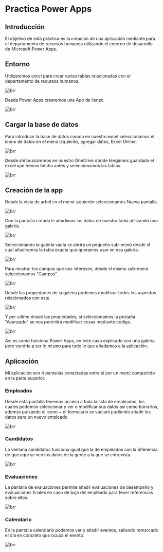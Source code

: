 # Practica Power Apps
## Introducción
El objetivo de esta práctica es la creación de una aplicación mediante para el departamento de recursos humanos utilizando el entorno de desarrollo de Microsoft Power Apps.
## Entorno
Utilizaremos excel para crear varias tablas relacionadas con el departamento de recursos humanos.

![brr](Imagenes/tabla.png)

Desde Power Apps crearemos una App de lienzo.

![brr](Imagenes/lienzo.png)

## Cargar la base de datos
Para introducir la base de datos creada en nuestro excel seleccionamos el icono de datos en el menú izquierdo, agregar datos, Excel Online.

![brr](Imagenes/datos.png)

Desde ahi buscaremos en nuestro OneDrive donde tengamos guardado el excel que hemos hecho antes y seleccionamos las tablas.

![brr](Imagenes/tablas.png)

## Creación de la app
Desde la vista de arbol en el menú izquierdo seleccionamos Nueva pantalla.

![brr](Imagenes/pantalla.png)

Con la pantalla creada le añadimos los datos de nuestra tabla utilizando una galería.

![brr](Imagenes/galeria.png)

Seleccionando la galería vacía se abrirá un pequeño sub-menú desde el cual añadiremos la tabla exacta que queramos usar en esa galería.

![brr](Imagenes/dgal.png)

Para mostrar los campos que nos interesen, desde el mismo sub-menú seleccionamos "Campos".

![brr](Imagenes/campos.png)

Desde las propiedades de la galería podemos modificar todos los aspectos relacionados con este.

![brr](Imagenes/propiedades.png)

Y por ultimo desde las propiedades, si seleccionamos la pestaña "Avanzado" se nos permitirá modificar cosas mediante codigo.

![brr](Imagenes/avanzado.png)

Así es como funciona Power Apps, en este caso explicado con una galería pero vendría a ser lo mismo para todo lo que añadamos a la aplicación.

## Aplicación
Mi aplicación son 4 pantallas conectadas entre si por un menú compartido en la parte superior.

### Empleados

Desde esta pantalla tenemos acceso a toda la lista de empleados, los cuales podemos seleccionar y ver o modificar sus datos asi como borrarlos, además pulsando el icono + el formulario se vaciará pudiendo añadir los datos para un nuevo empleado.

![brr](Imagenes/empleados.png)

### Candidatos

La ventana candidatos funciona igual que la de empleados con la diferencia de que aqui se ven los datos de la gente a la que se entrevista.

![brr](Imagenes/candidatos.png)

### Evaluaciones

La pantalla de evaluaciones permite añadir evaluaciones de desempeño y evaluaciones finales en caso de baja del empleado para tener referencias sobre ellos.

![brr](Imagenes/evaluaciones.png)

### Calendario

En la pantalla calendario podemos ver y añadir eventos, saliendo remarcado  el día en concreto que ocupa el evento.

![brr](Imagenes/calendario.png)